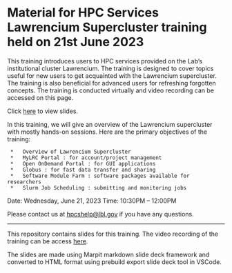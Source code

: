 # Material for HPC Services Lawrencium Supercluster training held on 21st June 2023
This training introduces users to HPC services provided on the Lab’s institutional cluster Lawrencium. The training is designed to cover topics useful for new users to get acquainted with the Lawrencium supercluster. The training is also beneficial for advanced users for refreshing forgotten concepts. The training is conducted virtually and video recording can be accessed on this page.  

Click [here](http://htmlpreview.github.io/?https://github.com/lbnl-science-it/LRC_services_June21/blob/main/slides.md) to view slides.

In this training, we will give an overview of the Lawrencium supercluster with mostly hands-on sessions. Here are the primary objectives of the training:
     
     *   Overview of Lawrencium Supercluster
     *   MyLRC Portal : for account/project management
     *   Open OnDemand Portal : for GUI applications
     *   Globus : for fast data transfer and sharing 	
     *   Software Module Farm : software packages available for researchers
     *   Slurm Job Scheduling : submitting and monitoring jobs
     
Date: Wednesday, June 21, 2023
Time: 10:30PM – 12:00PM

Please contact us at hpcshelp@lbl.gov if you have any questions.

----------------------------------------------------------------------------------------------
This repository contains slides for this training. The video recording of the training can be access [here](https://it.lbl.gov/resource/hpc/for-users/training-and-tutorials/.). 

The slides are made using Marpit markdown slide deck framework and converted to HTML format using prebuild export slide deck tool in VSCode.


